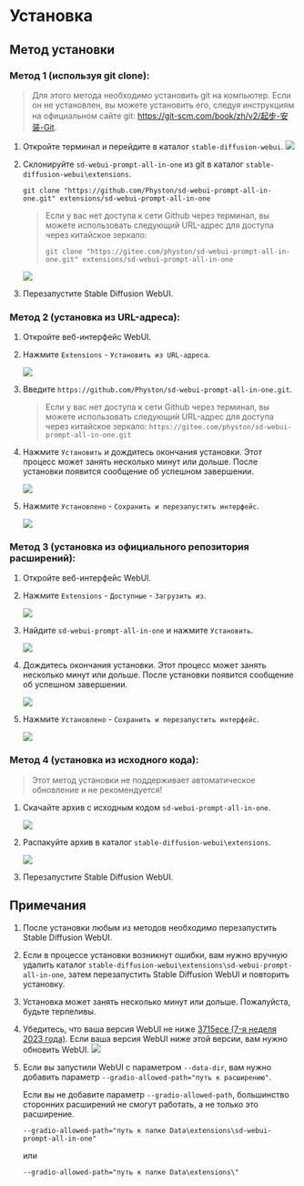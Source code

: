 # Установка

## Метод установки

### Метод 1 (используя git clone):

> Для этого метода необходимо установить git на компьютер. Если он не установлен, вы можете установить его, следуя инструкциям на официальном сайте git: https://git-scm.com/book/zh/v2/起步-安装-Git.

1. Откройте терминал и перейдите в каталог `stable-diffusion-webui`.
   ![](../assets/images/Installation/cd.png)

2. Склонируйте `sd-webui-prompt-all-in-one` из git в каталог `stable-diffusion-webui\extensions`.

    ```shell
    git clone "https://github.com/Physton/sd-webui-prompt-all-in-one.git" extensions/sd-webui-prompt-all-in-one
    ```

   > Если у вас нет доступа к сети Github через терминал, вы можете использовать следующий URL-адрес для доступа через китайское зеркало:
   > ```shell
    > git clone "https://gitee.com/physton/sd-webui-prompt-all-in-one.git" extensions/sd-webui-prompt-all-in-one
    > ```

   ![](../assets/images/Installation/clone.png)

3. Перезапустите Stable Diffusion WebUI.

### Метод 2 (установка из URL-адреса):

1. Откройте веб-интерфейс WebUI.

2. Нажмите `Extensions` - `Установить из URL-адреса`.

   ![](../assets/images/Installation/from_url.png)

3. Введите `https://github.com/Physton/sd-webui-prompt-all-in-one.git`.

   > Если у вас нет доступа к сети Github через терминал, вы можете использовать следующий URL-адрес для доступа через китайское зеркало:
   > `https://gitee.com/physton/sd-webui-prompt-all-in-one.git`

4. Нажмите `Установить` и дождитесь окончания установки. Этот процесс может занять несколько минут или дольше. После установки появится сообщение об успешном завершении.

   ![](../assets/images/Installation/from_url_success.png)

5. Нажмите `Установлено` - `Сохранить и перезапустить интерфейс`.

   ![](../assets/images/Installation/restart.png)

### Метод 3 (установка из официального репозитория расширений):

1. Откройте веб-интерфейс WebUI.

2. Нажмите `Extensions` - `Доступные`  - `Загрузить из`.

   ![](../assets/images/Installation/load_from.png)

3. Найдите `sd-webui-prompt-all-in-one` и нажмите `Установить`.

   ![](../assets/images/Installation/load_from_install.png)

4. Дождитесь окончания установки. Этот процесс может занять несколько минут или дольше. После установки появится сообщение об успешном завершении.

   ![](../assets/images/Installation/load_from_success.png)

5. Нажмите `Установлено` - `Сохранить и перезапустить интерфейс`.

   ![](../assets/images/Installation/restart.png)

### Метод 4 (установка из исходного кода):

> Этот метод установки не поддерживает автоматическое обновление и не рекомендуется!

1. Скачайте архив с исходным кодом `sd-webui-prompt-all-in-one`.

   ![](../assets/images/Installation/download.png)

2. Распакуйте архив в каталог `stable-diffusion-webui\extensions`.

   ![](../assets/images/Installation/drop.png)

3. Перезапустите Stable Diffusion WebUI.

## Примечания

1. После установки любым из методов необходимо перезапустить Stable Diffusion WebUI.

2. Если в процессе установки возникнут ошибки, вам нужно вручную удалить каталог `stable-diffusion-webui\extensions\sd-webui-prompt-all-in-one`, затем перезапустить Stable Diffusion WebUI и повторить установку.

3. Установка может занять несколько минут или дольше. Пожалуйста, будьте терпеливы.

4. Убедитесь, что ваша версия WebUI не ниже [3715ece (7-я неделя 2023 года)](https://github.com/AUTOMATIC1111/stable-diffusion-webui/commit/3715ece). Если ваша версия WebUI ниже этой версии, вам нужно обновить WebUI.
![](../assets/images/minimum_version_webui.png)

5. Если вы запустили WebUI с параметром `--data-dir`, вам нужно добавить параметр `--gradio-allowed-path="путь к расширению"`.
   
   Если вы не добавите параметр `--gradio-allowed-path`, большинство сторонних расширений не смогут работать, а не только это расширение.

   `--gradio-allowed-path="путь к папке Data\extensions\sd-webui-prompt-all-in-one"`

   или

   `--gradio-allowed-path="путь к папке Data\extensions\"`